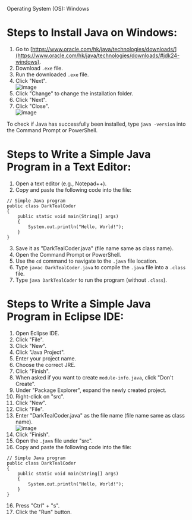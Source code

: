Operating System (OS): Windows

# Steps to Install Java on Windows: 
1. Go to [https://www.oracle.com/hk/java/technologies/downloads/](https://www.oracle.com/hk/java/technologies/downloads/#jdk24-windows).
2. Download `.exe` file.
3. Run the downloaded `.exe` file.
4. Click "Next". <br>![image](https://github.com/user-attachments/assets/99484773-7e42-4412-ab43-bd4f9d7f39f7)
5. Click "Change" to change the installation folder.
6. Click "Next".
7. Click "Close". <br>![image](https://github.com/user-attachments/assets/b73af54f-4154-4b72-8d45-7d7858aec601)

To check if Java has successfully been installed, type `java -version` into the Command Prompt or PowerShell.

# Steps to Write a Simple Java Program in a Text Editor: 
1. Open a text editor (e.g., Notepad++).
2. Copy and paste the following code into the file:
```
// Simple Java program
public class DarkTealCoder
{
    public static void main(String[] args)
    {
        System.out.println("Hello, World!");
    }
}
```
3. Save it as "DarkTealCoder.java" (file name same as class name).
4. Open the Command Prompt or PowerShell.
5. Use the `cd` command to navigate to the `.java` file location.
6. Type `javac DarkTealCoder.java` to compile the `.java` file into a `.class` file.
7. Type `java DarkTealCoder` to run the program (without `.class`).

# Steps to Write a Simple Java Program in Eclipse IDE:
1. Open Eclipse IDE.
2. Click "File".
3. Click "New".
4. Click "Java Project".
5. Enter your project name.
6. Choose the correct JRE.
7. Click "Finish".
8. When asked if you want to create `module-info.java`, click "Don't Create".
9. Under "Package Explorer", expand the newly created project.
10. Right-click on "src".
11. Click "New".
12. Click "File".
13. Enter "DarkTealCoder.java" as the file name (file name same as class name). <br>![image](https://github.com/user-attachments/assets/dd743045-68a9-4fe6-a943-4eea2d326e9f)
14. Click "Finish".
15. Open the `.java` file under "src".
16. Copy and paste the following code into the file:
```
// Simple Java program
public class DarkTealCoder
{
    public static void main(String[] args)
    {
        System.out.println("Hello, World!");
    }
}
```
16. Press "Ctrl" + "s".
17. Click the "Run" button.
